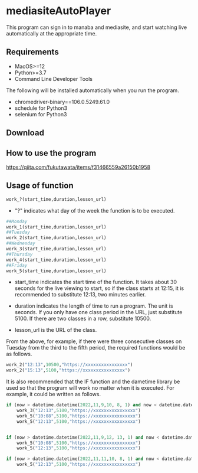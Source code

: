 # mediasiteAutoPlayer
This program can sign in to manaba and mediasite, and start watching live automatically at the appropriate time.

## Requirements
- MacOS>=12
- Python>=3.7
- Command Line Developer Tools

The following will be installed automatically when you run the program.
- chromedriver-binary==106.0.5249.61.0
- schedule for Python3
- selenium for Python3

## Download


## How to use the program
https://qiita.com/fukutawata/items/f31466559a26150b1958
## Usage of function
```python:main.py
work_?(start_time,duration,lesson_url)
```

- "?" indicates what day of the week the function is to be executed.

```python:main.py
##Monday
work_1(start_time,duration,lesson_url) 
##Tuesday
work_2(start_time,duration,lesson_url) 
##Wednesday
work_3(start_time,duration,lesson_url) 
##Thursday
work_4(start_time,duration,lesson_url) 
##Friday
work_5(start_time,duration,lesson_url) 
```
- start_time indicates the start time of the function. 
It takes about 30 seconds for the live viewing to start, so if the class starts at 12:15, it is recommended to  substitute 12:13, two minutes earlier.

- duration indicates the length of time to run a program. The unit is seconds.
If you only have one class period in the URL, just substitute 5100. If there are two classes in a row, substitute 10500.

- lesson_url is the URL of the class.

From the above, for example, if there were three consecutive classes on Tuesday from the third to the fifth period, the required functions would be as follows.
```python:main.py
work_2("12:13",10500,"https://xxxxxxxxxxxxxxxx")
work_2("15:13",5100,"https://xxxxxxxxxxxxxxxx")
```

It is also recommended that the IF function and the dametime library be used so that the program will work no matter when it is executed.
For example, it could be written as follows.
```main.py
if (now > datetime.datetime(2022,11,9,10, 8, 1) and now < datetime.datetime(2022,11,9,12, 13, 0)):
    work_3("12:13",5100,"https://xxxxxxxxxxxxxxxx")
    work_5("10:08",5100,"https://xxxxxxxxxxxxxxxx")
    work_5("12:13",5100,"https://xxxxxxxxxxxxxxxx")


if (now > datetime.datetime(2022,11,9,12, 13, 1) and now < datetime.datetime(2022,11,11,10, 8, 0)):
    work_5("10:08",5100,"https://xxxxxxxxxxxxxxxx")
    work_5("12:13",5100,"https://xxxxxxxxxxxxxxxx")

if (now > datetime.datetime(2022,11,11,10, 8, 1) and now < datetime.datetime(2022,11,11,12, 13, 0)):
    work_5("12:13",5100,"https://xxxxxxxxxxxxxxxx")
```
